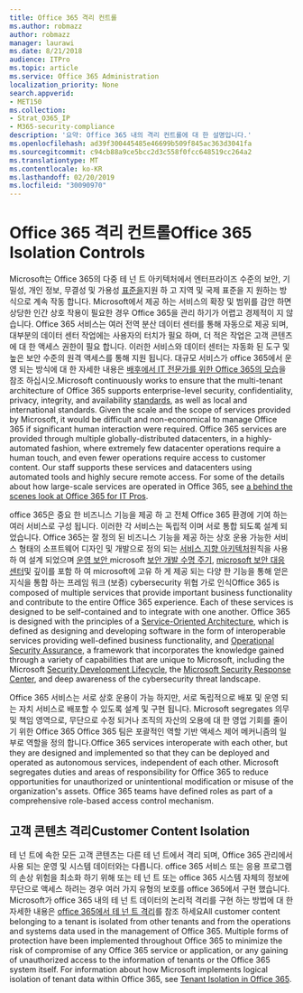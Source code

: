 ```yaml
---
title: Office 365 격리 컨트롤
ms.author: robmazz
author: robmazz
manager: laurawi
ms.date: 8/21/2018
audience: ITPro
ms.topic: article
ms.service: Office 365 Administration
localization_priority: None
search.appverid:
- MET150
ms.collection:
- Strat_O365_IP
- M365-security-compliance
description: '요약: Office 365 내의 격리 컨트롤에 대 한 설명입니다.'
ms.openlocfilehash: ad39f300445485e46699b509f845ac363d3041fa
ms.sourcegitcommit: c94cb88a9ce5bcc2d3c558f0fcc648519cc264a2
ms.translationtype: MT
ms.contentlocale: ko-KR
ms.lasthandoff: 02/20/2019
ms.locfileid: "30090970"
---
```

# <a name="office-365-isolation-controls"></a><span data-ttu-id="3b88a-103">Office 365 격리 컨트롤</span><span class="sxs-lookup"><span data-stu-id="3b88a-103">Office 365 Isolation Controls</span></span> 

<span data-ttu-id="3b88a-p101">Microsoft는 Office 365의 다중 테 넌 트 아키텍처에서 엔터프라이즈 수준의 보안, 기밀성, 개인 정보, 무결성 및 가용성 [표준을](https://www.microsoft.com/TrustCenter/Compliance?service=Office#Icons)지원 하 고 지역 및 국제 표준을 지 원하는 방식으로 계속 작동 합니다. Microsoft에서 제공 하는 서비스의 확장 및 범위를 감안 하면 상당한 인간 상호 작용이 필요한 경우 Office 365을 관리 하기가 어렵고 경제적이 지 않습니다. Office 365 서비스는 여러 전역 분산 데이터 센터를 통해 자동으로 제공 되며, 대부분의 데이터 센터 작업에는 사용자의 터치가 필요 하며, 더 적은 작업은 고객 콘텐츠에 대 한 액세스 권한이 필요 합니다. 이러한 서비스와 데이터 센터는 자동화 된 도구 및 높은 보안 수준의 원격 액세스를 통해 지원 됩니다. 대규모 서비스가 office 365에서 운영 되는 방식에 대 한 자세한 내용은 [배후에서 IT 전문가를 위한 Office 365의 모습](https://channel9.msdn.com/Events/SharePoint-Conference/2014/SPC202)을 참조 하십시오.</span><span class="sxs-lookup"><span data-stu-id="3b88a-p101">Microsoft continuously works to ensure that the multi-tenant architecture of Office 365 supports enterprise-level security, confidentiality, privacy, integrity, and availability [standards](https://www.microsoft.com/TrustCenter/Compliance?service=Office#Icons), as well as local and international standards. Given the scale and the scope of services provided by Microsoft, it would be difficult and non-economical to manage Office 365 if significant human interaction were required. Office 365 services are provided through multiple globally-distributed datacenters, in a highly-automated fashion, where extremely few datacenter operations require a human touch, and even fewer operations require access to customer content. Our staff supports these services and datacenters using automated tools and highly secure remote access. For some of the details about how large-scale services are operated in Office 365, see [a behind the scenes look at Office 365 for IT Pros](https://channel9.msdn.com/Events/SharePoint-Conference/2014/SPC202).</span></span>

<span data-ttu-id="3b88a-p102">office 365은 중요 한 비즈니스 기능을 제공 하 고 전체 Office 365 환경에 기여 하는 여러 서비스로 구성 됩니다. 이러한 각 서비스는 독립적 이며 서로 통합 되도록 설계 되었습니다. Office 365는 잘 정의 된 비즈니스 기능을 제공 하는 상호 운용 가능한 서비스 형태의 소프트웨어 디자인 및 개발으로 정의 되는 [서비스 지향 아키텍처](https://msdn.microsoft.com/library/aa480021.aspx)원칙을 사용 하 여 설계 되었으며 [운영 보안 ](http://www.microsoft.com/download/details.aspx?id=40872)microsoft [보안 개발 수명 주기](https://www.microsoft.com/sdl/default.aspx), [microsoft 보안 대응 센터](https://technet.microsoft.com/library/dn440717.aspx)및 깊이를 포함 하 여 microsoft에 고유 하 게 제공 되는 다양 한 기능을 통해 얻은 지식을 통합 하는 프레임 워크 (보증) cybersecurity 위협 가로 인식</span><span class="sxs-lookup"><span data-stu-id="3b88a-p102">Office 365 is composed of multiple services that provide important business functionality and contribute to the entire Office 365 experience. Each of these services is designed to be self-contained and to integrate with one another. Office 365 is designed with the principles of a [Service-Oriented Architecture](https://msdn.microsoft.com/library/aa480021.aspx), which is defined as designing and developing software in the form of interoperable services providing well-defined business functionality, and [Operational Security Assurance](http://www.microsoft.com/download/details.aspx?id=40872), a framework that incorporates the knowledge gained through a variety of capabilities that are unique to Microsoft, including the Microsoft [Security Development Lifecycle](https://www.microsoft.com/sdl/default.aspx), the [Microsoft Security Response Center](https://technet.microsoft.com/library/dn440717.aspx), and deep awareness of the cybersecurity threat landscape.</span></span>

<span data-ttu-id="3b88a-p103">Office 365 서비스는 서로 상호 운용이 가능 하지만, 서로 독립적으로 배포 및 운영 되는 자치 서비스로 배포할 수 있도록 설계 및 구현 됩니다. Microsoft segregates 의무 및 책임 영역으로, 무단으로 수정 되거나 조직의 자산의 오용에 대 한 영업 기회를 줄이기 위한 Office 365 Office 365 팀은 포괄적인 역할 기반 액세스 제어 메커니즘의 일부로 역할을 정의 합니다.</span><span class="sxs-lookup"><span data-stu-id="3b88a-p103">Office 365 services interoperate with each other, but they are designed and implemented so that they can be deployed and operated as autonomous services, independent of each other. Microsoft segregates duties and areas of responsibility for Office 365 to reduce opportunities for unauthorized or unintentional modification or misuse of the organization's assets. Office 365 teams have defined roles as part of a comprehensive role-based access control mechanism.</span></span>

## <a name="customer-content-isolation"></a><span data-ttu-id="3b88a-115">고객 콘텐츠 격리</span><span class="sxs-lookup"><span data-stu-id="3b88a-115">Customer Content Isolation</span></span>
<span data-ttu-id="3b88a-p104">테 넌 트에 속한 모든 고객 콘텐츠는 다른 테 넌 트에서 격리 되며, Office 365 관리에서 사용 되는 운영 및 시스템 데이터와는 다릅니다. office 365 서비스 또는 응용 프로그램의 손상 위험을 최소화 하기 위해 또는 테 넌 트 또는 office 365 시스템 자체의 정보에 무단으로 액세스 하려는 경우 여러 가지 유형의 보호를 office 365에서 구현 했습니다. Microsoft가 office 365 내의 테 넌 트 데이터의 논리적 격리를 구현 하는 방법에 대 한 자세한 내용은 [office 365에서 테 넌 트 격리](office-365-tenant-isolation-overview.md)를 참조 하세요</span><span class="sxs-lookup"><span data-stu-id="3b88a-p104">All customer content belonging to a tenant is isolated from other tenants and from the operations and systems data used in the management of Office 365. Multiple forms of protection have been implemented throughout Office 365 to minimize the risk of compromise of any Office 365 service or application, or any gaining of unauthorized access to the information of tenants or the Office 365 system itself. For information about how Microsoft implements logical isolation of tenant data within Office 365, see [Tenant Isolation in Office 365](office-365-tenant-isolation-overview.md).</span></span>
